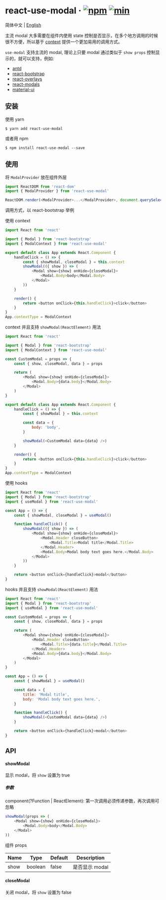 # react-use-modal &middot; [![npm](https://img.shields.io/npm/v/react-use-modal.svg?style=popout)](https://www.npmjs.com/package/react-use-modal) [![min](https://badgen.net/bundlephobia/min/react-use-modal)](https://bundlephobia.com/result?p=react-use-modal)

简体中文 | [English](https://github.com/wowlusitong/react-use-modal/blob/master/README-en.md)

主流 modal 大多需要在组件内使用 state 控制是否显示，在多个地方调用的时候很不方便，所以基于 [context](https://reactjs.org/docs/context.html#api) 提供一个更加易用的调用方式。

`use-modal` 支持主流的 modal, 理论上只要 modal 通过类似于 `show props` 控制显示的，就可以支持，例如:

-   [antd](https://github.com/ant-design/ant-design)
-   [react-bootstrap](https://react-bootstrap.github.io/components/modal/)
-   [react-overlays](https://github.com/react-bootstrap/react-overlays)
-   [react-modals](https://github.com/reactjs/react-modal)
-   [material-ui](https://material-ui.com/utils/modal/)

## 安装

使用 yarn

```
$ yarn add react-use-modal
```

或者用 npm

```
$ npm install react-use-modal --save
```

## 使用

将 `ModalProvider` 放在组件外层

```js
import ReactDOM from 'react-dom'
import { ModalProvider } from 'react-use-modal'

ReactDOM.render(<ModalProvider>...</ModalProvider>, document.querySelector('#root'))
```

调用方式，以 react-bootstrap 举例

使用 context

```js
import React from 'react'

import { Modal } from 'react-bootstrap'
import { ModalContext } from 'react-use-modal'

export default class App extends React.Component {
	handleClick = () => {
		const { showModal, closeModal } = this.context
		showModal(({ show }) => (
			<Modal show={show} onHide={closeModal}>
				<Modal.Body>body</Modal.Body>
			</Modal>
		))
	}

	render() {
		return <button onClick={this.handleClick}>click</button>
	}
}
App.contextType = ModalContext
```

context 并且支持 `showModal(ReactElement)` 用法

```js
import React from 'react'

import { Modal } from 'react-bootstrap'
import { ModalContext } from 'react-use-modal'

const CustomModal = props => {
	const { show, closeModal, data } = props

	return (
		<Modal show={show} onHide={closeModal}>
			<Modal.Body>{data.body}</Modal.Body>
		</Modal>
	)
}

export default class App extends React.Component {
	handleClick = () => {
		const { showModal } = this.context

		const data = {
			body: 'body',
		}

		showModal(<CustomModal data={data} />)
	}

	render() {
		return <button onClick={this.handleClick}>click</button>
	}
}
App.contextType = ModalContext
```

使用 hooks

```js
import React from 'react'
import { Modal } from 'react-bootstrap'
import { useModal } from 'react-use-modal'

const App = () => {
	const { showModal, closeModal } = useModal()

	function handleClick() {
		showModal(({ show }) => (
			<Modal show={show} onHide={closeModal}>
				<Modal.Header closeButton>
					<Modal.Title>Modal title</Modal.Title>
				</Modal.Header>
				<Modal.Body>Modal body text goes here.</Modal.Body>
			</Modal>
		))
	}

	return <button onClick={handleClick}>modal</button>
}
```

hooks 并且支持 `showModal(ReactElement)` 用法

```js
import React from 'react'
import { Modal } from 'react-bootstrap'
import { useModal } from 'react-use-modal'

const CustomModal = props => {
	const { show, closeModal, data } = props

	return (
		<Modal show={show} onHide={closeModal}>
			<Modal.Header closeButton>
				<Modal.Title>{data.title}</Modal.Title>
			</Modal.Header>
			<Modal.Body>{data.body}</Modal.Body>
		</Modal>
	)
}

const App = () => {
	const { showModal } = useModal()

	const data = {
		title: 'Modal title',
		body: 'Modal body text goes here.',
	}

	function handleClick() {
		showModal(<CustomModal data={data} />)
	}

	return <button onClick={handleClick}>modal</button>
}
```

## API

#### showModal

显示 modal，将 `show` 设置为 true

##### 参数

component(?Function | ReactElement):
第一次调用必须传递参数，再次调用可忽略

```js
showModal(props => (
	<Modal show={show} onHide={closeModal}>
		<Modal.Body>body</Modal.Body>
	</Modal>
))
```

组件 props

| Name | Type    | Default | Description    |
| ---- | ------- | ------- | -------------- |
| show | boolean | false   | 是否显示 modal |

#### closeModal

关闭 modal，将 `show` 设置为 false
